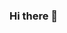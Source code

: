 ### Hi there 👋

<!--
**MrPluto/MrPluto** is a ✨ _special_ ✨ repository because its `README.md` (this file) appears on your GitHub profile.

- 🔭 I’m currently working on CSC
- 🌱 I’m currently learning HOW TO SAVE MY HAIR
- 👯 I’m looking to collaborate on PUBG
- 🤔 I’m looking for help with LIFE
- 💬 Ask me about WHAT YOU KNOW
- 📫 How to reach me: IN MIND
- 😄 Pronouns: PLUTO
- ⚡ Fun fact: OPS
-->

